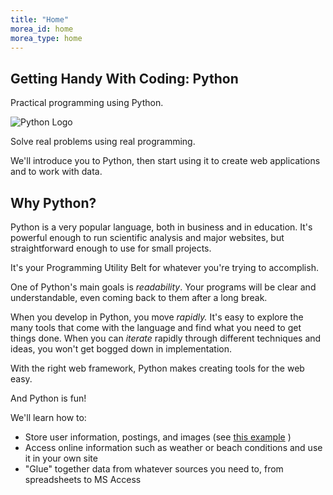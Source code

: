 ```yaml
---
title: "Home"
morea_id: home
morea_type: home
---
```


## Getting Handy With Coding: Python

Practical programming using Python.

![Python Logo](/python-course/morea/python-logo.png)

Solve real problems using real programming.

We'll introduce you to Python, then start using it to create web applications and to work with data.

## Why Python?

Python is a very popular language, both in business and in education. It's powerful enough to run scientific analysis and major websites, but straightforward enough to use for small projects.

It's your Programming Utility Belt for whatever you're trying to accomplish. 

One of Python's main goals is *readability*. Your programs will be clear and understandable,
even coming back to them after a long break.

When you develop in Python, you move *rapidly.* It's easy to explore the many tools that come with the language and find what you need to get things done. When you can *iterate* rapidly through different techniques and ideas, you won't get bogged down in implementation.

With the right web framework, Python makes creating tools for the web easy.

And Python is fun!

We'll learn how to:

- Store user information, postings, and images (see [this example](http://rubel.pythonanywhere.com) )
- Access online information such as weather or beach conditions and use it in your own site
- "Glue" together data from whatever sources you need to, from spreadsheets to MS Access